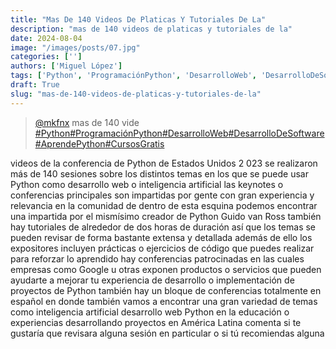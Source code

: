 ```yaml
---
title: "Mas De 140 Videos De Platicas Y Tutoriales De La"
description: "mas de 140 videos de platicas y tutoriales de la"
date: 2024-08-04
image: "/images/posts/07.jpg"
categories: ['']
authors: ['Miguel López']
tags: ['Python', 'ProgramaciónPython', 'DesarrolloWeb', 'DesarrolloDeSoftware', 'AprendePython', 'CursosGratis']
draft: True
slug: "mas-de-140-videos-de-platicas-y-tutoriales-de-la"
---
```


<blockquote class="tiktok-embed" cite="{https://www.tiktok.com/@mkfnx/video/7245029185360645381}" data-video-id="7245029185360645381" style="max-width: 605px;min-width: 325px;" > <section> <a target="_blank" title="@mkfnx" href="https://www.tiktok.com/@mkfnx?refer=embed">@mkfnx</a> mas de 140 vide </section> <a title="Python" target="_blank" href="https://www.tiktok.com/tag/Python?refer=embed">#Python</a><a title="ProgramaciónPython" target="_blank" href="https://www.tiktok.com/tag/ProgramaciónPython?refer=embed">#ProgramaciónPython</a><a title="DesarrolloWeb" target="_blank" href="https://www.tiktok.com/tag/DesarrolloWeb?refer=embed">#DesarrolloWeb</a><a title="DesarrolloDeSoftware" target="_blank" href="https://www.tiktok.com/tag/DesarrolloDeSoftware?refer=embed">#DesarrolloDeSoftware</a><a title="AprendePython" target="_blank" href="https://www.tiktok.com/tag/AprendePython?refer=embed">#AprendePython</a><a title="CursosGratis" target="_blank" href="https://www.tiktok.com/tag/CursosGratis?refer=embed">#CursosGratis</a> </blockquote> <script async src="https://www.tiktok.com/embed.js"></script>

videos de la conferencia de Python de Estados Unidos 2 023 se realizaron más de 140 sesiones sobre los distintos temas en los que se puede usar Python como desarrollo web o inteligencia artificial las keynotes o conferencias principales son impartidas por gente con gran experiencia y relevancia en la comunidad de dentro de esta esquina podemos encontrar una impartida por el mismísimo creador de Python Guido van Ross también hay tutoriales de alrededor de dos horas de duración así que los temas se pueden revisar de forma bastante extensa y detallada además de ello los expositores incluyen prácticas o ejercicios de código que puedes realizar para reforzar lo aprendido hay conferencias patrocinadas en las cuales empresas como Google u otras exponen productos o servicios que pueden ayudarte a mejorar tu experiencia de desarrollo o implementación de proyectos de Python también hay un bloque de conferencias totalmente en español en donde también vamos a encontrar una gran variedad de temas como inteligencia artificial desarrollo web Python en la educación o experiencias desarrollando proyectos en América Latina comenta si te gustaría que revisara alguna sesión en particular o si tú recomiendas alguna 
